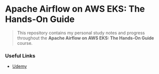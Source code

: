 # Apache Airflow on AWS EKS: The Hands-On Guide

> This repository contains my personal study notes and progress throughout the **Apache Airflow on AWS EKS: The Hands-On Guide** course.

### Useful Links
- [Udemy](https://www.udemy.com/course/apache-airflow-on-aws-eks-the-hands-on-guide)